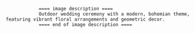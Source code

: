 
                ==== image description ====
                Outdoor wedding ceremony with a modern, bohemian theme, featuring vibrant floral arrangements and geometric decor.
                ==== end of image description ====
                
